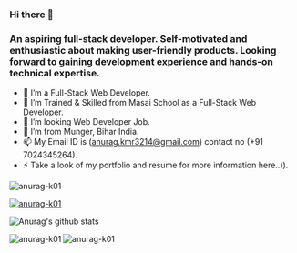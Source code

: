 ### Hi there 👋

### An aspiring full-stack developer. Self-motivated and enthusiastic about making user-friendly products. Looking forward to gaining development experience and hands-on technical expertise.

- 🔭 I’m a Full-Stack Web Developer.
- 🌱 I’m Trained & Skilled from Masai School as a Full-Stack Web Developer.
- 👯 I’m looking Web Developer Job.
- 💬 I’m from Munger, Bihar India.
- 📫 My Email ID is (anurag.kmr3214@gmail.com) contact no (+91 7024345264).
- ⚡ Take a look of my portfolio and resume for more information here..().



<p align="left"> <img src="https://komarev.com/ghpvc/?username=anurag-k01&label=Profile%20views&color=0e75b6&style=flat" alt="anurag-k01" /> </p>

<p align="left"> <a href="https://github.com/ryo-ma/github-profile-trophy"><img src="https://github-profile-trophy.vercel.app/?username=anurag-k01" alt="anurag-k01" /></a> </p>


![Anurag's github stats](https://github-readme-stats.vercel.app/api?username=anurag-k01&show_icons=true&theme=radical&locale=en)

<p><img align="left" src="https://github-readme-stats.vercel.app/api/top-langs?username=anurag-k01&show_icons=true&locale=en&layout=compact&theme=radical" alt="anurag-k01" /></p>

<p><img align="left" src="https://github-readme-streak-stats.herokuapp.com/?user=anurag-k01&theme=radical" alt="anurag-k01" /></p>
